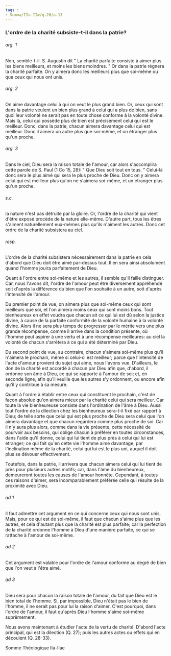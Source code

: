 ```yaml
---
tags : 
- Summa/IIa-IIæ/q.26/a.13
---
```


### L'ordre de la charité subsiste-t-il dans la patrie?

###### arg. 1
Non, semble-t-il. S. Augustin dit " La charité parfaite consiste à aimer plus les biens meilleurs, et moins les biens moindres. " Or dans la patrie régnera la charité parfaite. On y aimera donc les meilleurs plus que soi-même ou que ceux qui nous ont unis. 

###### arg. 2
On aime davantage celui à qui on veut le plus grand bien. Or, ceux qui sont dans la patrie veulent un bien plus grand à celui qui a plus de bien, sans quoi leur volonté ne serait pas en toute chose conforme à la volonté divine. Mais là, celui qui possède plus de bien est précisément celui qui est le meilleur. Donc, dans la patrie, chacun aimera davantage celui qui est meilleur. Donc il aimera un autre plus que soi-même, et un étranger plus qu'un proche. 

###### arg. 3
Dans le ciel, Dieu sera la raison totale de l'amour, car alors s'accomplira cette parole de S. Paul (1 Co 15, 28): " Que Dieu soit tout en tous. " Celui-là donc sera le plus aimé qui sera le plus proche de Dieu. Donc on y aimera celui qui est meilleur plus qu'on ne s'aimera soi-même, et un étranger plus qu'un proche. 

###### s.c.
la nature n'est pas détruite par la gloire. Or, l'ordre de la charité qui vient d'être exposé procède de la nature elle-même. D'autre part, tous les êtres s'aiment naturellement eux-mêmes plus qu'ils n'aiment les autres. Donc cet ordre de la charité subsistera au ciel. 

###### resp.
L'ordre de la charité subsistera nécessairement dans la patrie en cela d'abord que Dieu doit être aimé par-dessus tout. Il en sera ainsi absolument quand l'homme jouira parfaitement de Dieu. 

Quant à l'ordre entre soi-même et les autres, il semble qu'il faille distinguer. Car, nous l'avons dit, l'ordre de l'amour peut être diversement appréhendé soit d'après la différence du bien que l'on souhaite à un autre, soit d'après l'intensité de l'amour. 

Du premier point de vue, on aimera plus que soi-même ceux qui sont meilleurs que soi, et l'on aimera moins ceux qui sont moins bons. Tout bienheureux en effet voudra que chacun ait ce qui lui est dû selon la justice divine, à cause de la parfaite conformité de la volonté humaine à la volonté divine. Alors il ne sera plus temps de progresser par le mérite vers une plus grande récompense, comme il arrive dans la condition présente, où l'homme peut aspirer à une vertu et à une récompense meilleures: au ciel la volonté de chacun s'arrêtera à ce qui a été déterminé par Dieu. 

Du second point de vue, au contraire, chacun s'aimera soi-même plus qu'il n'aimera le prochain, même si celui-ci est meilleur; parce que l'intensité de l'acte d'amour provient du sujet qui aime, nous l'avons vue. D'ailleurs, le don de la charité est accordé à chacun par Dieu afin que, d'abord, il ordonne son âme à Dieu, ce qui se rapporte à l'amour de soi; et, en seconde ligne, afin qu'il veuille que les autres s'y ordonnent, ou encore afin qu'il y contribue à sa mesure. 

Quant à l'ordre à établir entre ceux qui constituent le prochain, c'est de façon absolue qu'on aimera mieux par la charité celui qui sera meilleur. Car toute la vie bienheureuse consiste dans l'ordination de l'âme à Dieu. Aussi tout l'ordre de la dilection chez les bienheureux sera-t-il fixé par rapport à Dieu; de telle sorte que celui qui est plus proche de Dieu sera celui que l'on aimera davantage et que chacun regardera comme plus proche de soi. Car il n'y aura plus alors, comme dans la vie présente, cette nécessité de pourvoir aux besoins, qui oblige chacun à préférer en toutes circonstances, dans l'aide qu'il donne, celui qui lui tient de plus près à celui qui lui est étranger; ce qui fait qu'en cette vie l'homme aime davantage, par l'inclination même de la charité, celui qui lui est le plus uni, auquel il doit plus se dévouer effectivement. 

Toutefois, dans la patrie, il arrivera que chacun aimera celui qui lui tient de près pour plusieurs autres motifs; car, dans l'âme du bienheureux, demeureront toutes les causes de l'amour honnête. Cependant, à toutes ces raisons d'aimer, sera incomparablement préférée celle qui résulte de la proximité avec Dieu. 

###### ad 1
Il faut admettre cet argument en ce qui concerne ceux qui nous sont unis. Mais, pour ce qui est de soi-même, il faut que chacun s'aime plus que les autres, et cela d'autant plus que la charité est plus parfaite; car la perfection de la charité ordonne l'homme à Dieu d'une manière parfaite, ce qui se rattache à l'amour de soi-même. 

###### ad 2
Cet argument est valable pour l'ordre de l'amour conforme au degré de bien que l'on veut à l'être aimé. 

###### ad 3
Dieu sera pour chacun la raison totale de l'amour, du fait que Dieu est le bien total de l'homme. Si, par impossible, Dieu n'était pas le bien de l'homme, il ne serait pas pour lui la raison d'aimer. C'est pourquoi, dans l'ordre de l'amour, il faut qu'après Dieu l'homme s'aime soi-même suprêmement. 

Nous avons maintenant à étudier l'acte de la vertu de charité. D'abord l'acte principal, qui est la dilection (Q. 27); puis les autres actes ou effets qui en découlent (Q. 28-33). 

Somme Théologique IIa-IIae 

